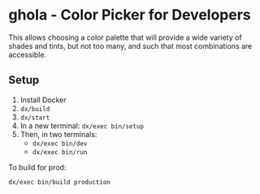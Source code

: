 # ghola - Color Picker for Developers

This allows choosing a color palette that will provide a wide variety of shades and tints, but not too many, and such that most
combinations are accessible.

## Setup

1. Install Docker
2. `dx/build`
3. `dx/start`
4. In a new terminal: `dx/exec bin/setup`
5. Then, in two terminals:
   - `dx/exec bin/dev`
   - `dx/exec bin/run`

To build for prod:

`dx/exec bin/build production`

